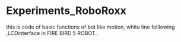 # Experiments_RoboRoxx
this is code of basic functions of bot like motion, white line folllowing ,LCDinterface in FIRE BIRD 5 ROBOT..
